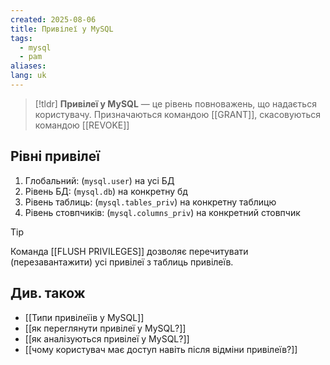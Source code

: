 ```yaml
---
created: 2025-08-06
title: Привілеї у MySQL
tags:
  - mysql
  - pam
aliases: 
lang: uk
---
```


> [!tldr]
> **Привілеї у MySQL** — це рівень повноважень, що надається користувачу. Призначаються командою [[GRANT]], скасовуються командою [[REVOKE]]


## Рівні привілеї

1. Глобальний: (`mysql.user`) на усі БД
2. Рівень БД: (`mysql.db`) на конкретну бд
3. Рівень таблиць: (`mysql.tables_priv`) на конкретну таблицю
4. Рівень стовпчиків: (`mysql.columns_priv`) на конкретний стовпчик


> [!tip]
> Команда [[FLUSH PRIVILEGES]] дозволяє перечитувати (перезавантажити) усі привілеї з таблиць привілеїв.

## Див. також

- [[Типи привілеїів у MySQL]]
- [[як переглянути привілеї у MySQL?]]
- [[як аналізуються привілеї у MySQL?]]
- [[чому користувач має доступ навіть після відміни привілеїв?]]